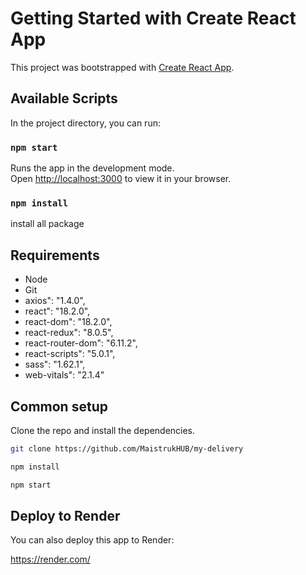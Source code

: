 # Getting Started with Create React App

This project was bootstrapped with [Create React App](https://github.com/facebook/create-react-app).

## Available Scripts

In the project directory, you can run:

### `npm start`

Runs the app in the development mode.\
Open [http://localhost:3000](http://localhost:3000) to view it in your browser.

### `npm install`

install all package

## Requirements

* Node 
* Git
* axios": "1.4.0",
* react": "18.2.0",
* react-dom": "18.2.0",
* react-redux": "8.0.5",
* react-router-dom": "6.11.2",
* react-scripts": "5.0.1",
* sass": "1.62.1",
* web-vitals": "2.1.4"

## Common setup

Clone the repo and install the dependencies.

```bash
git clone https://github.com/MaistrukHUB/my-delivery

```

```bash
npm install

```
```bash
npm start

```

## Deploy to Render
You can also deploy this app to Render:

https://render.com/
